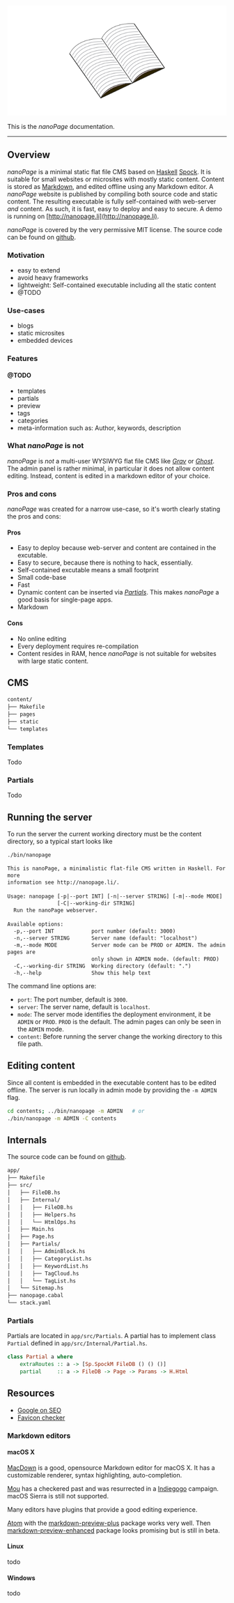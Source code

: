 ![](documentation.svg)

This is the *nanoPage* documentation.

---

## Overview

*nanoPage* is a minimal static flat file CMS based on [Haskell](http://www.haskell.org) [Spock](htp://spock.li). It is suitable for small websites
or microsites with mostly static content. 
Content is stored as [Markdown](https://en.wikipedia.org/wiki/Markdown),
and edited offline using any Markdown editor. A *nanoPage* website is published by compiling both source code and static content. The resulting executable is fully self-contained with web-server *and* content. As such, it is fast, easy to deploy and easy to secure. A demo is running on [http://nanopage.li](http://nanopage.li).

*nanoPage* is covered by the very permissive MIT license. The source code
can be found on [github](https://github.com/mayeranalytics/nanoPage).

### Motivation
- easy to extend
- avoid heavy frameworks
- lightweight: Self-contained executable including all the static content
- @TODO

### Use-cases
- blogs
- static microsites
- embedded devices

### Features

#### @TODO
- templates
- partials
- preview
- tags
- categories
- meta-information such as: Author, keywords, description

### What *nanoPage* is not
*nanoPage* is *not* a multi-user WYSIWYG flat file CMS like [*Grav*](https://getgrav.org) or [*Ghost*](https://ghost.org/). The admin panel
is rather minimal, in particular it does not allow content editing. 
Instead, content is edited in a markdown editor of your choice. 

### Pros and cons
*nanoPage* was created for a narrow use-case, so it's worth clearly stating
the pros and cons:

#### Pros
- Easy to deploy because web-server and content are contained in the excutable.
- Easy to secure, because there is nothing to hack, essentially.
- Self-contained excutable means a small footprint
- Small code-base
- Fast
- Dynamic content can be inserted via [*Partials*](#partials). This makes *nanoPage* a good basis for single-page apps.
- Markdown

#### Cons
- No online editing
- Every deployment requires re-compilation
- Content resides in RAM, hence *nanoPage* is not suitable for websites with large static content.

<a name="CMS"></a>
## CMS

```bash
content/
├── Makefile
├── pages
├── static
└── templates
```

<a name="cms-templates"></a>
### Templates
Todo

<a name="cms-partials"></a>
### Partials 
Todo

## Running the server

To run the server the current working directory must be the content
directory, so a typical start looks like

```bash
./bin/nanopage
```

```text
This is nanoPage, a minimalistic flat-file CMS written in Haskell. For more
information see http://nanopage.li/.

Usage: nanopage [-p|--port INT] [-n|--server STRING] [-m|--mode MODE]
                [-C|--working-dir STRING]
  Run the nanoPage webserver.

Available options:
  -p,--port INT            port number (default: 3000)
  -n,--server STRING       Server name (default: "localhost")
  -m,--mode MODE           Server mode can be PROD or ADMIN. The admin pages are
                           only shown in ADMIN mode. (default: PROD)
  -C,--working-dir STRING  Working directory (default: ".")
  -h,--help                Show this help text
```

The command line options are:

- `port`: The port number, default is `3000`.
- `server`: The server name, default is `localhost`.
- `mode`: The server mode identifies the deployment environment, it be `ADMIN` or `PROD`. `PROD` is the default. The admin pages can only be seen in the `ADMIN` mode.
- `content`: Before running the server change the working directory to this file path.

## Editing content

Since all content is embedded in the executable content has to be edited
offline. The server is run locally in admin mode by providing the 
`-m ADMIN` flag.

```bash
cd contents; ../bin/nanopage -m ADMIN   # or
./bin/nanopage -m ADMIN -C contents
```


## Internals

The source code can be found on [github](https://github.com/mayeranalytics/nanoPage).

```bash
app/
├── Makefile
├── src/
│   ├── FileDB.hs
│   ├── Internal/
│   │   ├── FileDB.hs
│   │   ├── Helpers.hs
│   │   └── HtmlOps.hs
│   ├── Main.hs
│   ├── Page.hs
│   ├── Partials/
│   │   ├── AdminBlock.hs
│   │   ├── CategoryList.hs
│   │   ├── KeywordList.hs
│   │   ├── TagCloud.hs
│   │   └── TagList.hs
│   └── Sitemap.hs
├── nanopage.cabal
└── stack.yaml
```

### Partials
Partials are located in `app/src/Partials`. A partial has 
to implement class `Partial` defined in `app/src/Internal/Partial.hs`.

```haskell
class Partial a where
    extraRoutes :: a -> [Sp.SpockM FileDB () () ()]
    partial     :: a -> FileDB -> Page -> Params -> H.Html
```

## Resources

- [Google on SEO](https://support.google.com/webmasters/answer/79812?hl=en)
- [Favicon checker](https://realfavicongenerator.net/favicon_checker)

### Markdown editors

#### macOS X

[MacDown](https://macdown.uranusjr.com/) is a good, opensource Markdown editor
for macOS X. It has a customizable renderer, syntax highlighting, 
auto-completion.

[Mou](http://25.io/mou/) has a checkered past and was resurrected in a 
[Indiegogo](https://www.indiegogo.com/projects/mou-1-0-markdown-editor-on-os-x-for-you) campaign. macOS Sierra is still not supported.

Many editors have plugins that provide a good editing experience. 

[Atom](https://atom.io/) with the [markdown-preview-plus](https://atom.io/packages/markdown-preview-plus) package works very well. Then [markdown-preview-enhanced](https://atom.io/packages/markdown-preview-enhanced) package looks promising but is still in beta.

#### Linux

todo

#### Windows

todo
